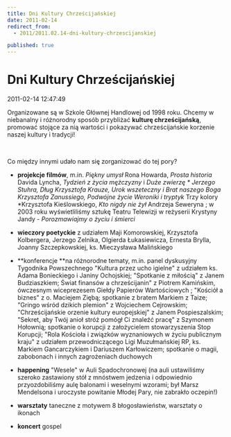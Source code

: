 ```yaml
---
title: Dni Kultury Chrześcijańskiej
date: 2011-02-14
redirect_from: 
  - 2011/2011.02.14-dni-kultury-chrzescijanskiej

published: true
---
```




# Dni Kultury Chrześcijańskiej

<time>2011-02-14 12:47:49</time>


Organizowane są w Szkole Głównej Handlowej od 1998 roku. Chcemy w niebanalny i różnorodny sposób przybliżać **kulturę chrześcijańską**, promować stojące za nią wartości i pokazywać chrześcijańskie korzenie naszej kultury i tradycji!


 


Co między innymi udało nam się zorganizować do tej pory?

<ul>
</ul>

- **projekcje filmów**, m.in. *Piękny umysł* Rona Howarda, *Prosta historia* Davida Lyncha, *Tydzień z życia mężczyzny* i *Duże zwierzę * Jerzego Stuhra, *Dług* Krzysztofa Krauze, *Urok wszeteczny* i *Brat naszego Boga* Krzysztofa Zanussiego, *Podwójne życie Weroniki* i* *tryptyk* Trzy kolory *Krzysztofa Kieślowskiego, *Kto nigdy nie żył* Andrzeja Seweryna ; w 2003 roku wyświetliliśmy sztukę Teatru Telewizji w reżyserii Krystyny Jandy - *Porozmawiajmy o życiu i śmierci*


- **wieczory poetyckie** z udziałem Maji Komorowskiej, Krzysztofa Kolbergera, Jerzego Zelnika, Olgierda Łukasiewicza, Ernesta Brylla, Joanny Szczepkowskiej, ks. Mieczysława Malińskiego


- **konferencje **na różnorodne tematy, m.in. panel dyskusyjny Tygodnika      Powszechnego "Kultura przez ucho igielne" z udziałem ks. Adama      Bonieckiego i Janiny Ochojskiej; "Spotkanie z miłością"      z Janem Budziaszkiem; Świat finansów a      chrześcijanin" z Piotrem Kamińskim, ówczesnym wiceprezesem Giełdy      Papierów Wartościowych ; "Kościół a biznes" z o.      Maciejem Ziębą; spotkanie z bratem Markiem z      Taize; "Gringo wśród dzikich      plemion" z Wojciechem Cejrowskim; "Chrześcijańskie orzenie      kultury europejskiej" z Janem Pospieszalskim; "Sekret, aby Twój anioł      stróż pomógł Ci znaleźć pracę" z Szymonem Hołownią; spotkanie o korupcji z      założycielem stowarzyszenia Stop Korupcji; "Rola Kościoła i związków      wyznaniowych w życiu publicznym kraju" z udziałem przewodniczącego      Ligi Muzułmańskiej RP, ks. Markiem Gancarczykiem i Dariuszem Karłowiczem; spotkanie o magii,      zabobonach i innych zagrożeniach duchowych


- **happening** "Wesele" w Auli Spadochronowej (na auli ustawiliśmy szeroko zastawiony stół z mnóstwem jedzenia i odpowiednio przyozdobiliśmy aulę balonami i weselnymi wzorami; był Marsz Mendelsona i uroczyste powitanie Młodej Pary, nie zabrakło oczepin!)


- **warsztaty** taneczne z motywem 8 błogosławieństw, warsztaty o ikonach


- **koncert** gospel


<!--{{json:{"created_date":"2011-02-14 12:47:49","publish_down":"0000-00-00 00:00:00","id":"93"}}}-->